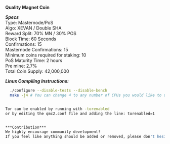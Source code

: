 **Quality Magnet Coin** 

***Specs***<br />
Type: Masternode/PoS<br />
Algo: XEVAN / Double SHA<br />
Reward Split: 70% MN / 30% POS<br />
Block Time: 60 Seconds<br />
Confirmations: 15<br />
Masternode Confirmations: 15<br />
Minimum coins required for staking: 10<br />
PoS Maturity Time: 2 hours<br />
Pre mine: 2.7%<br />
Total Coin Supply: 42,000,000<br />


***Linux Compiling Instructions:***
```./autogen.sh
  ./configure --disable-tests --disable-bench
  make -j4 # You can change 4 to any number of CPUs you would like to use)```


Tor can be enabled by running with -torenabled
or by editing the qmc2.conf file and adding the line: torenabled=1


***Contribution***
We highly encourage community development!
If you feel like anything should be added or removed, please don't hesitate to create a pull request.
